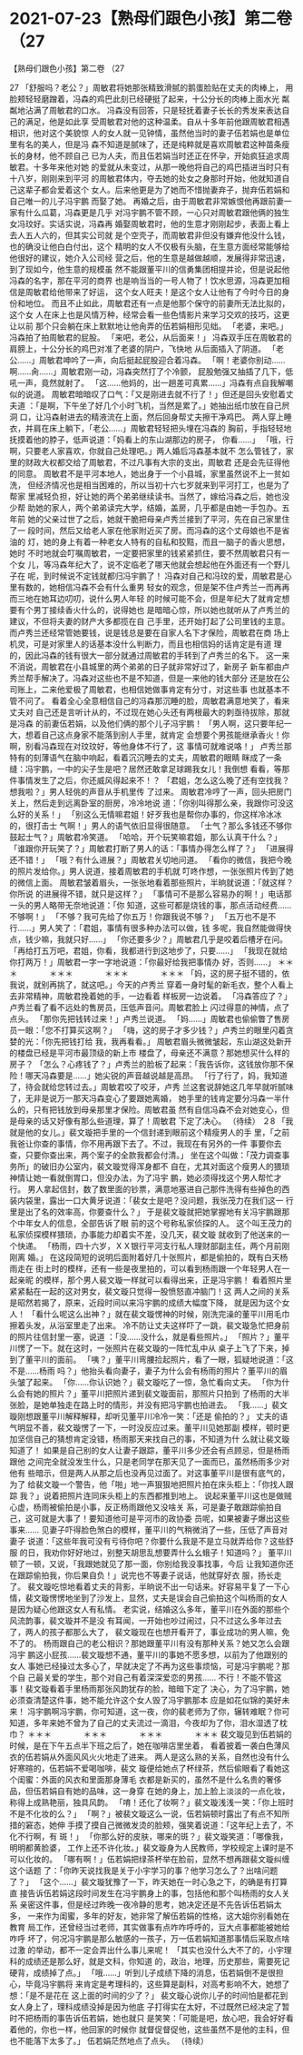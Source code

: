 # 2021-07-23【熟母们跟色小孩】第二卷 （27



【熟母们跟色小孩】第二卷 （27



27
「舒服吗？老公？」周敏君将她那张精致滑腻的鹅蛋脸贴在丈夫的肉棒上， 用脸颊轻轻磨蹭着，冯森的鸡巴此刻已经硬挺了起来，十公分长的肉棒上面水光 粼粼地沾满了周敏君的口水。
冯森没有回答，只是轻抚着妻子长长的秀发来表达自己的满足，他是如此享 受周敏君对他的这种温柔。自从十多年前他跟周敏君相遇相识，他对这个美貌惊 人的女人就一见钟情，虽然他当时的妻子伍若娟也是单位里有名的美人，但是冯 森不知道是腻味了，还是纯粹就是喜欢周敏君这种苗条瘦长的身材，他不顾自己 已为人夫，而且伍若娟当时还正在怀孕，开始疯狂追求周敏君。十多年来他对她 的爱就从未变过，从那一晚他将自己的鸡巴插进当时只有十八岁，刚刚来到平河 的周敏君体内，夺去她的处女之身那时开始，他就知道自己这辈子都会爱着这个 女人。后来他更是为了她而不惜抛妻弃子，抛弃伍若娟和自己唯一的儿子冯宇鹏 而娶了她。
再婚之后，由于周敏君非常嫉恨他再跟前妻一家有什么瓜葛，冯森更是几乎 对冯宇鹏不管不顾，一心只对周敏君跟他俩的独生女冯玟好。实话实说，冯森再 婚娶周敏君时，他的生意才刚刚起步，表面上看上去人五人六的，但其实公司就 是个空壳子，而周敏君非但没有嫌弃他没什么钱，也的确没让他白白付出，这个 精明的女人不仅极有头脑，在生意方面经常能够给他很好的建议，她介入公司经 营之后，他的生意是越做越顺，发展得非常迅速，到了现如今，他生意的规模虽 然不能跟董平川的信勇集团相提并论，但是说起他冯森的名字，那在平河的商界 也是响当当的一号人物了！饮水思源，冯森更加相信是周敏君给他带来了好运， 这个女人旺夫！是这个女人让他有了今时今日的身份和地位。
而且不止如此，周敏君还有一点是他那个保守的前妻所无法比拟的，这个女 人在床上也是风情万种，经常会看一些色情影片来学习交欢的技巧，这更让以前 那个只会躺在床上默默地让他肏弄的伍若娟相形见绌。
「老婆，来吧。」冯森拍了拍周敏君的屁股。
「来吧，老公，从后面来！」
冯森双手压在周敏君的肩膀上，十公分长的鸡巴对准了老婆的阴户，飞快地 从后面插入了阴道。
「老公……」周敏君呻吟了一声，向后挺起屁股迎合着冯森。
「啊！老婆你别动……啊……肏……」周敏君刚一动，冯森突然打了个冷颤， 屁股勉强又抽插了几下，低吼一声，竟然就射了。
「这……他妈的，出一趟差可真累……」冯森有点自我解嘲似的说道。
周敏君暗暗叹了口气：「又是刚进去就不行了！」但还是回头安慰着丈夫道 ：「是啊，下午坐了好几个小时飞机，当然是累了。」她抽出纸巾放在自己屄洞 口，让冯森射进去的精液流在上面，然后回身帮丈夫擦干净鸡巴。
两人穿上睡衣，并肩在床上躺下，「老公……」周敏君轻轻把头埋在冯森的 胸前，手指轻轻地抚摸着他的脖子，低声说道：「妈看上的东山湖那边的房子， 你看……」
「哦，行啊，只要老人家喜欢，你就自己处理吧。」两人婚后冯森基本就不 怎么管钱了，家里的财政大权都交给了周敏君，不过凡事有大宗的支出，周敏君 还是会先征得他的同意。
周敏君不是平河本地人，她出身于一个小县城，家里虽然说不上一贫如洗， 但经济情况也是相当困难的，所以当初十六七岁就来到平河打工，也是为了帮家 里减轻负担，好让她的两个弟弟继续读书。当然了，嫁给冯森之后，她也没少帮 助她的家人，两个弟弟读完大学，结婚，盖房，几乎都是由她一手包办。五年前 她的父亲过世了之后，她就干脆把母亲卢秀兰接到了平河，先在自己家里住了一 段时间，然后又给老人家在他家附近买了房。而冯森的这个丈母娘也不是省油的 灯，她的身上有着一种老女人特有的自私和狡黠，而且一脑子的香火思想，她时 不时地就会叮嘱周敏君，一定要把家里的钱紧紧抓住，要不然周敏君只有一个女 儿，等冯森年纪大了，说不定临老了哪天他就会想起他在外面还有一个野儿子在 呢，到时候说不定钱就都归冯宇鹏了！
冯森对自己和冯玟的爱，周敏君是心里有数的，她相信冯森不会有什么重男 轻女的观念，但是架不住卢秀兰一而再再而三地在她耳边叨叨，说什么男人年轻 的时候可能不会，但是年纪大了就肯定想要有个男丁接续香火什么的，说得她也 是暗暗心惊，所以她也就听从了卢秀兰的建议，不但将夫妻的财产大多都揽在自 己手里，还开始打起了公司里钱的主意。
而卢秀兰还经常管她要钱，说是钱总是要在自家人名下才保险，周敏君在商 场上机灵，可是对家里人的话基本没什么判断力，而且也相信妈的话肯定是有道 理的，因此冯森的钱有很大一部分就通过周敏君的手转到了卢秀兰的名下。
这一来不消说，周敏君在小县城里的两个弟弟的日子就非常好过了，新房子 新车都由卢秀兰帮手解决了。冯森对这些也不是不知道，但是一来他的钱大部分 还是放在公司账上，二来他爱极了周敏君，也相信她做事肯定有分寸，对这些事 也就基本不管不问了。
看着全心全意相信自己的冯森那沉睡的脸，周敏君满意地笑了，看来丈夫对 自己还是言听计从的，不过现在她心头还有两根最大的刺亟待拔除，那就是冯森 的前妻伍若娟，以及他们俩的那个儿子冯宇鹏！
「男人啊，这只要年纪一大，想着自己这点身家不能落到别人手里，就肯定 会想要个男孩能继承香火！你啊，别看冯森现在对玟玟好，等他身体不行了，这 事情可就难说咯！」
卢秀兰那特有的刻薄语气在脑中响起，看着沉沉睡去的丈夫，周敏君的眼睛 眯成了一条缝：冯宇鹏，一中的尖子生是吧？居然还敢拿足球踢我女儿！我倒想 看看，等那件事情发生了之后，你还威风得起来不！？
「君姐，怎么这么晚了还有空找我？想我啦？」男人轻佻的声音从手机里传 了过来。
周敏君冷哼了一声，回头把房门关上，然后走到远离卧室的厨房，冷冷地说 道：「你别叫得那么亲，我跟你可没这么好的关系！」
「别这么无情嘛君姐！好歹我也是帮你办事的，你这样冷冰冰的，很打击士 气啊！」男人的语气依旧显得很随意。
「士气？那么多钱还不够你鼓起士气？」周敏君冷笑道。
「哈哈，开个玩笑嘛君姐，那么认真干什么？」
「谁跟你开玩笑了？」周敏君打断了男人的话：「事情办得怎么样了？」
「进展得还不错！」
「哦？有什么进展？」周敏君关切地问道。
「看你的微信，我把今晚的照片发给你。」男人说道，接着周敏君的手机就 叮咚作想，一张张照片传到了她的微信上面。
周敏君皱着眉头，一张张地看着那些照片，半晌就说道：「就这样？你所说 的进展得不错，就只是这样？」
「事情可不是那么容易办的啊！」电话那一头的男人略带无奈地说道：「你 知道，这些可都是烧钱的事，那点活动经费……不够啊！」
「不够？我可先给了你五万！你跟我说不够？」
「五万也不是不行……」男人笑了：「君姐，事情有很多种办法可以做，钱 多呢，我自然能做得快点，钱少嘛，我就只好……」
「你还要多少？」周敏君几乎是咬着后槽牙在问。
「再给打五万吧，君姐，你看，我都进行到这地步了，只要……」
「我现在就给你打两万！」周敏君一字一字地说道：「你最好给我把事情办 好，否则……」
＊＊＊　　　　＊＊＊　　　　＊＊＊　　　　＊＊＊
「妈，这的房子挺不错的，依我说，就别再挑了，就这吧。」今天的卢秀兰 穿着一身时髦的新毛衣，整个人看上去非常精神，周敏君挽着她的手，一边看着 样板房一边说着。
「冯森答应了？」卢秀兰看了看不远处的售房员，压低声音问。周敏君脸上 闪过得意的神情，点了点头。
「那你先把钱转过来！」卢秀兰说道。
「妈……」周敏君也偷偷瞥了售房员一眼：「您不打算买这啊？」
「嗨，这的房子才多少钱？」卢秀兰的眼里闪着贪婪的光：「你先把钱打给 我，我再看看。」
周敏君眉头微微皱起，东山湖这处新开的楼盘已经是平河市最顶级的新上市 楼盘了，母亲还不满意？那她想买什么样的房子？
「怎么？心疼钱了？」卢秀兰的脸板了起来：「我告诉你，这钱放你那不保 险！哪天冯森要是……」她尖锐的声音越说越是高昂。
「行了行了，妈，我知道了，待会就给您转过去。」周敏君咬了咬牙，卢秀 兰这套说辞她这几年早就听腻味了，无非是说万一那天冯森变心了要跟她离婚， 她手里的钱肯定要分冯森一半什么的，只有把钱放到母亲那里才保险。周敏君虽 然有自信冯森不会对她变心，但是母亲的话又好像有那么些道理，算了！周敏君 下定了决心。
（待续）
２8
「我就是他的女儿。」裴文璇把手里的一个信封递到眼前这个精瘦男人的手 里，「之前我爸让你查的事情，你不用再跟下去了。不过，我现在有另外的一件 事要你去查，只要你查出来，两个案子的全款我都会付清。」
坐在这个叫做：「茂力调查事务所」的破旧办公室内，裴文璇觉得浑身都不 自在，尤其对面这个瘦男人的猥琐神情让她一看就倒胃口，但没办法，为了冯宇 鹏，她必须得找这个男人帮忙才行。
男人拿起信封，数了数里面的钞票，满意地塞进自己那件洗得有些掉色的西 装内袋里，露出一口大黄牙说道：「裴女士是吧？没问题，我张茂力在我们这一 行里是出了名的效率高，你要查什么？」
于是裴文璇就把她掌握地有关冯宇鹏跟那个中年女人的信息，全部告诉了眼 前的这个号称私家侦探的人。
这个叫王茂力的私家侦探模样猥琐，办事能力却着实不差，没几天，裴文璇 就收到了他送来的一个快递。
「杨雨，四十六岁，ＸＸ银行平河支行私人理财部副主任，两个月前刚刚离 婚。」
在这段简短的说明后面附着好几十张照片，都是偷拍的，既有白天杨雨走在 街上时的模样，还有一些是夜里拍的，可以看到杨雨跟一个年轻男人在一起亲昵 的模样，那个男人裴文璇一样就可以看得出来，正是冯宇鹏！
看着照片里紧紧黏在一起的这对男女，裴文璇只觉得一股愤怒直冲脑门！这 两人之间的关系是昭然若揭了，原来，近段时间以来冯宇鹏的成绩大幅度下降， 就是因为这个女人！
「看什么呢这么出神？」就在裴文璇愣神的时候，刚洗完澡的董平川用毛巾 擦着头发，从浴室里走了出来。
冷不防让丈夫这样吓了一跳，裴文璇急忙把身前的照片往信封里一塞，说道 ：「没……没什么，就是看些照片。」
「照片？」董平川愣了一下。就在这时，一张照片在裴文璇的一阵忙乱中从 桌子上飞了下来，掉到了董平川的面前。
「咦？」董平川弯腰捡起照片，看了一眼，狐疑地说道：「这不是……杨雨 吗？」他抬头看向妻子，妻子为什么会有杨雨的照片？董平川的眉头皱了起来。
「你……你认识她？」裴文璇吃了一惊，急忙看向丈夫。
「你为什么会有她的照片？」董平川把照片递到裴文璇面前，那照片只拍到 了杨雨的大半张脸，是她单独走在路上时的情形，并没有把冯宇鹏也拍进去。
「我……」裴文璇刚想跟董平川解释解释，却听见董平川冷冷一笑：「还是 偷拍的？」
丈夫的语气明显不善，裴文璇愣了一下，一时没反应过来。董平川见她那副 模样，顿时更加坚信自己的猜想肯定没错，杨雨那天来找自己的事，不知道为什 么就让裴文璇知道了！
如果是自己别的女人让妻子跟踪，董平川多少还会有点顾忌，但是杨雨跟他 之间完全就没发生什么，只是老同学在那天见了一面而已，虽然杨雨多少对他有 些暗示，但是两人从那之后也没再见过面了。对这事董平川是很有底气的，为了 给裴文璇一个警告，他「啪」地一声狠狠地把照片拍在床头柜上：「你找人跟踪 我？」说着把照片连同床头柜上的东西都推到地上。
说起来董平川这也是做贼心虚，杨雨被偷拍是小事，反正杨雨跟他又没啥关 系，可是妻子敢跟踪偷拍自己，这可就是大事了！要知道他可是平河市的政协委 员呢，如果被妻子爆出这些事来……
见妻子吓得脸色煞白的模样，董平川的气稍微消了一些，压低了声音对妻子 说道：「这些年我可没有亏待你吧？你要什么我是不是立马就弄给你？这些舒服 的日，我劝你好好地过，别整天胡思乱想要弄什么幺蛾子！知道吗？」
董平川顿了一顿，又说，「我跟她就见了那一面，你别给我没事找事，今后 让我知道你还在跟踪偷拍我，你后果自负！」说完也不等妻子说话，他就穿好衣 服，扬长走了。
裴文璇吃惊地看着丈夫的背影，半晌说不出一句话来。好容易平复了一下心 情，裴文璇愣愣地坐到了沙发上，显然，丈夫是误会自己偷拍这个叫杨雨的女人 是因为疑心他跟这女人有私情。
老实说，结婚这么多年，董平川在外面的那些个风流韵事，裴文璇并不是没 有耳闻，一开始也吵过闹过，只不过这么多年过去了，两人的孩子都那么大了， 裴文璇现在也想开看开了，事业成功的男人嘛，免不了的。
杨雨跟自己的老公相识？那她跟董平川有没有那种关系？她又怎么会跟冯宇 鹏这小屁孩……裴文璇想不通，董平川的事她不愿多想，以前为了他跟别的女人 事她已经操过太多心了，早就决定了不再为这些事烦恼，可是冯宇鹏呢？那个自 己最关爱的学生，那个对自己有着深深爱恋的男孩……
不行！不能不管这事！裴文璇看着手里杨雨那张风韵犹存的脸，暗暗下定了 决心，为了冯宇鹏，她必须查清楚这件事，她不能允许这个女人毁了冯宇鹏那本 应是如花似锦的美好未来！
冯宇鹏啊冯宇鹏，你可知道，这一夜，你的裴老师为了你，辗转难眠？你可 知道，多年来她不曾为了自己的丈夫流过一滴泪，今夜却为了你，泪水湿透了枕 巾？
＊＊＊　　　　＊＊＊　　　　＊＊＊　　　　＊＊＊
裴文璇见到伍若娟的时候，是在下午五点半下班之后了，她在咖啡店里坐着， 看着披着一袭白色薄风衣的伍若娟从外面风风火火地走了进来。
两人是这么熟的关系，自然也没有什么好寒暄的，伍若娟不爱喝咖啡，裴文 璇便给她点了杯绿茶，然后偷眼看了看她这个闺蜜：外面的风衣和里面那身薄毛 衣都是新买的，虽然不是什么名贵的奢侈品，但伍若娟自有她的品味，这一身穿 在她的身上，加上脸上淡淡的一点化妆，称得上成熟艳丽，独具风韵。
「唷！还化了妆啊？」裴文璇浅浅一笑：「你上班时不是不化妆的么？」
「啊？」被裴文璇这么一说，伍若娟顿时露出了有点不知所措的窘态，她伸 手摸了摸自己微微发烫的脸颊，强笑着说道：「这年纪上去了，不化不行啊，有 斑！」
「你那么好的皮肤，哪来的斑？」裴文璇笑道：「哪像我，明明都黄脸婆， 工作上还不许化妆。」裴文璇身为人民教师，学校规定上课时是不可以化妆的。
「哪有啊！」伍若娟把绿茶杯举在脸前，显然不想再跟裴文璇纠缠这个话题 了：「你昨天说找我是关于小宇学习的事？他学习怎么了？出啥问题了？」
「这个……」裴文璇犹豫了一下，昨天她在一时心急之下，的确是有打算直 接告诉伍若娟这段时间发生在冯宇鹏身上的事，包括他和那个叫杨雨的女人关系 亲密这件事，但是经过昨晚一夜冷静的思考，她决定还是不先告诉伍若娟太多， 一来作为闺蜜，多年的好友，她非常了解伍若娟的性格，这大姐你别看她在教育 局工作，还曾经当过老师，其实做事有点咋咋呼呼的，豆大点事都能被她给咋呼 坏了，何况冯宇鹏是那么敏感的一孩子，万一伍若娟知道那事情后采取点啥过激 的举动，都不一定会弄出什么事儿来呢！
「其实也没什么大不了的，小宇理科的成绩还是那么好，就是文科，你知道 的，政治，地理，历史那些，需要死记硬背，成绩掉了点。」
「哦……」听到儿子成绩下降的消息，伍若娟倒不是很担心，毕竟冯宇鹏将 来肯定是考理科的，这些算是副科，对高考影响不大，她想了想：「是不是花在 这上面的时间的少了？」
裴文璇心说你儿子的时间怕是都花到女人身上了，理科成绩没掉是因为他底 子打得实在太好，不过既然已经决定了暂时不把杨雨的事告诉伍若娟，她也就只 是笑笑：「可能是吧，放心吧，我会好好看着他的，你也一样，他回家的时候你 就督促督促他，这些虽然不是他的主科，但也不能落下太多了。」
伍若娟茫然地点了点头。
（待续）



